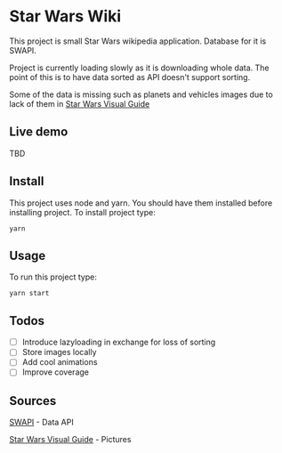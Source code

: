 # Star Wars Wiki

This project is small Star Wars wikipedia application.
Database for it is SWAPI.

Project is currently loading slowly as it is downloading whole data. The point of this is to have data sorted as API doesn't support sorting.

Some of the data is missing such as planets and vehicles images due to lack of them in [Star Wars Visual Guide](https://starwars-visualguide.com/#/)

## Live demo

TBD

## Install

This project uses node and yarn. You should have them installed before installing project. To install project type:

`yarn`

## Usage

To run this project type:

`yarn start`

## Todos

- [ ] Introduce lazyloading in exchange for loss of sorting
- [ ] Store images locally
- [ ] Add cool animations
- [ ] Improve coverage

## Sources

[SWAPI](https://swapi.dev/) - Data API

[Star Wars Visual Guide](https://starwars-visualguide.com/#/) - Pictures
